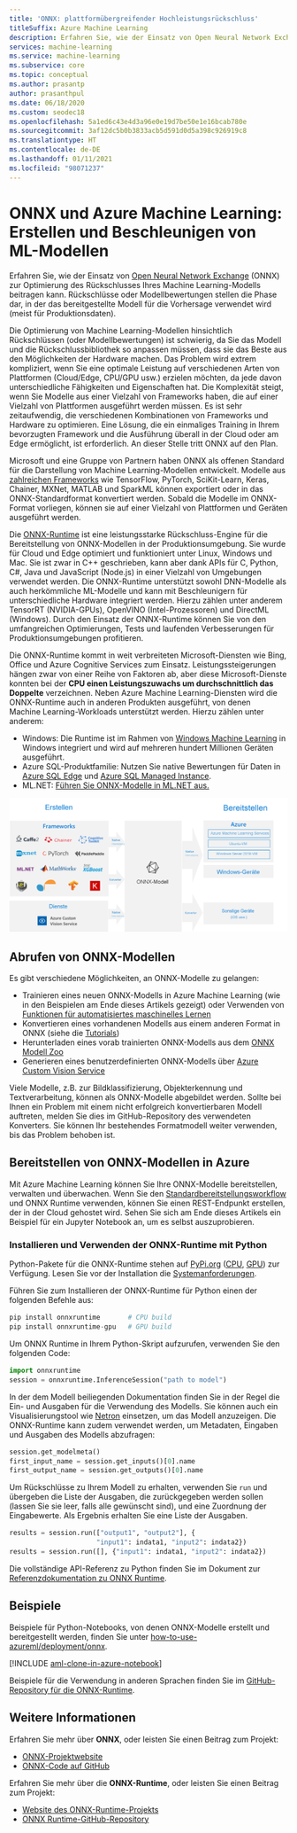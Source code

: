 ```yaml
---
title: 'ONNX: plattformübergreifender Hochleistungsrückschluss'
titleSuffix: Azure Machine Learning
description: Erfahren Sie, wie der Einsatz von Open Neural Network Exchange (ONNX) zur Optimierung des Rückschlusses Ihres Machine Learning-Modells beitragen kann.
services: machine-learning
ms.service: machine-learning
ms.subservice: core
ms.topic: conceptual
ms.author: prasantp
author: prasanthpul
ms.date: 06/18/2020
ms.custom: seodec18
ms.openlocfilehash: 5a1ed6c43e4d3a96e0e19d7be50e1e16bcab780e
ms.sourcegitcommit: 3af12dc5b0b3833acb5d591d0d5a398c926919c8
ms.translationtype: HT
ms.contentlocale: de-DE
ms.lasthandoff: 01/11/2021
ms.locfileid: "98071237"
---
```

# <a name="onnx-and-azure-machine-learning-create-and-accelerate-ml-models"></a>ONNX und Azure Machine Learning: Erstellen und Beschleunigen von ML-Modellen

Erfahren Sie, wie der Einsatz von [Open Neural Network Exchange](https://onnx.ai) (ONNX) zur Optimierung des Rückschlusses Ihres Machine Learning-Modells beitragen kann. Rückschlüsse oder Modellbewertungen stellen die Phase dar, in der das bereitgestellte Modell für die Vorhersage verwendet wird (meist für Produktionsdaten). 

Die Optimierung von Machine Learning-Modellen hinsichtlich Rückschlüssen (oder Modellbewertungen) ist schwierig, da Sie das Modell und die Rückschlussbibliothek so anpassen müssen, dass sie das Beste aus den Möglichkeiten der Hardware machen. Das Problem wird extrem kompliziert, wenn Sie eine optimale Leistung auf verschiedenen Arten von Plattformen (Cloud/Edge, CPU/GPU usw.) erzielen möchten, da jede davon unterschiedliche Fähigkeiten und Eigenschaften hat. Die Komplexität steigt, wenn Sie Modelle aus einer Vielzahl von Frameworks haben, die auf einer Vielzahl von Plattformen ausgeführt werden müssen. Es ist sehr zeitaufwendig, die verschiedenen Kombinationen von Frameworks und Hardware zu optimieren. Eine Lösung, die ein einmaliges Training in Ihrem bevorzugten Framework und die Ausführung überall in der Cloud oder am Edge ermöglicht, ist erforderlich. An dieser Stelle tritt ONNX auf den Plan.

Microsoft und eine Gruppe von Partnern haben ONNX als offenen Standard für die Darstellung von Machine Learning-Modellen entwickelt. Modelle aus [zahlreichen Frameworks](https://onnx.ai/supported-tools) wie TensorFlow, PyTorch, SciKit-Learn, Keras, Chainer, MXNet, MATLAB und SparkML können exportiert oder in das ONNX-Standardformat konvertiert werden. Sobald die Modelle im ONNX-Format vorliegen, können sie auf einer Vielzahl von Plattformen und Geräten ausgeführt werden.

Die [ONNX-Runtime](https://onnxruntime.ai) ist eine leistungsstarke Rückschluss-Engine für die Bereitstellung von ONNX-Modellen in der Produktionsumgebung. Sie wurde für Cloud und Edge optimiert und funktioniert unter Linux, Windows und Mac. Sie ist zwar in C++ geschrieben, kann aber dank APIs für C, Python, C#, Java und JavaScript (Node.js) in einer Vielzahl von Umgebungen verwendet werden. Die ONNX-Runtime unterstützt sowohl DNN-Modelle als auch herkömmliche ML-Modelle und kann mit Beschleunigern für unterschiedliche Hardware integriert werden. Hierzu zählen unter anderem TensorRT (NVIDIA-GPUs), OpenVINO (Intel-Prozessoren) und DirectML (Windows). Durch den Einsatz der ONNX-Runtime können Sie von den umfangreichen Optimierungen, Tests und laufenden Verbesserungen für Produktionsumgebungen profitieren.

Die ONNX-Runtime kommt in weit verbreiteten Microsoft-Diensten wie Bing, Office und Azure Cognitive Services zum Einsatz. Leistungssteigerungen hängen zwar von einer Reihe von Faktoren ab, aber diese Microsoft-Dienste konnten bei der __CPU einen Leistungszuwachs um durchschnittlich das Doppelte__ verzeichnen. Neben Azure Machine Learning-Diensten wird die ONNX-Runtime auch in anderen Produkten ausgeführt, von denen Machine Learning-Workloads unterstützt werden. Hierzu zählen unter anderem:
+ Windows: Die Runtime ist im Rahmen von [Windows Machine Learning](/windows/ai/windows-ml/) in Windows integriert und wird auf mehreren hundert Millionen Geräten ausgeführt. 
+ Azure SQL-Produktfamilie: Nutzen Sie native Bewertungen für Daten in [Azure SQL Edge](../azure-sql-edge/onnx-overview.md) und [Azure SQL Managed Instance](../azure-sql/managed-instance/machine-learning-services-overview.md).
+ ML.NET: [Führen Sie ONNX-Modelle in ML.NET aus.](/dotnet/machine-learning/tutorials/object-detection-onnx)


[![ONNX-Flussdiagramm mit Training, Konvertern und Bereitstellung](./media/concept-onnx/onnx.png)](././media/concept-onnx/onnx.png#lightbox)

## <a name="get-onnx-models"></a>Abrufen von ONNX-Modellen

Es gibt verschiedene Möglichkeiten, an ONNX-Modelle zu gelangen:
+ Trainieren eines neuen ONNX-Modells in Azure Machine Learning (wie in den Beispielen am Ende dieses Artikels gezeigt) oder Verwenden von [Funktionen für automatisiertes maschinelles Lernen](concept-automated-ml.md#automl--onnx)
+ Konvertieren eines vorhandenen Modells aus einem anderen Format in ONNX (siehe die [Tutorials](https://github.com/onnx/tutorials)) 
+ Herunterladen eines vorab trainierten ONNX-Modells aus dem [ONNX Modell Zoo](https://github.com/onnx/models)
+ Generieren eines benutzerdefinierten ONNX-Modells über [Azure Custom Vision Service](../cognitive-services/custom-vision-service/index.yml) 

Viele Modelle, z.B. zur Bildklassifizierung, Objekterkennung und Textverarbeitung, können als ONNX-Modelle abgebildet werden. Sollte bei Ihnen ein Problem mit einem nicht erfolgreich konvertierbaren Modell auftreten, melden Sie dies im GitHub-Repository des verwendeten Konverters. Sie können Ihr bestehendes Formatmodell weiter verwenden, bis das Problem behoben ist.

## <a name="deploy-onnx-models-in-azure"></a>Bereitstellen von ONNX-Modellen in Azure

Mit Azure Machine Learning können Sie Ihre ONNX-Modelle bereitstellen, verwalten und überwachen. Wenn Sie den [Standardbereitstellungsworkflow](concept-model-management-and-deployment.md) und ONNX Runtime verwenden, können Sie einen REST-Endpunkt erstellen, der in der Cloud gehostet wird. Sehen Sie sich am Ende dieses Artikels ein Beispiel für ein Jupyter Notebook an, um es selbst auszuprobieren. 

### <a name="install-and-use-onnx-runtime-with-python"></a>Installieren und Verwenden der ONNX-Runtime mit Python

Python-Pakete für die ONNX-Runtime stehen auf [PyPi.org](https://pypi.org) ([CPU](https://pypi.org/project/onnxruntime), [GPU](https://pypi.org/project/onnxruntime-gpu)) zur Verfügung. Lesen Sie vor der Installation die [Systemanforderungen](https://github.com/Microsoft/onnxruntime#system-requirements). 

 Führen Sie zum Installieren der ONNX-Runtime für Python einen der folgenden Befehle aus: 
```python   
pip install onnxruntime       # CPU build
pip install onnxruntime-gpu   # GPU build
```

Um ONNX Runtime in Ihrem Python-Skript aufzurufen, verwenden Sie den folgenden Code:    
```python
import onnxruntime
session = onnxruntime.InferenceSession("path to model")
```

In der dem Modell beiliegenden Dokumentation finden Sie in der Regel die Ein- und Ausgaben für die Verwendung des Modells. Sie können auch ein Visualisierungstool wie [Netron](https://github.com/lutzroeder/Netron) einsetzen, um das Modell anzuzeigen. Die ONNX-Runtime kann zudem verwendet werden, um Metadaten, Eingaben und Ausgaben des Modells abzufragen:    
```python
session.get_modelmeta()
first_input_name = session.get_inputs()[0].name
first_output_name = session.get_outputs()[0].name
```

Um Rückschlüsse zu Ihrem Modell zu erhalten, verwenden Sie `run` und übergeben die Liste der Ausgaben, die zurückgegeben werden sollen (lassen Sie sie leer, falls alle gewünscht sind), und eine Zuordnung der Eingabewerte. Als Ergebnis erhalten Sie eine Liste der Ausgaben.  
```python
results = session.run(["output1", "output2"], {
                      "input1": indata1, "input2": indata2})
results = session.run([], {"input1": indata1, "input2": indata2})
```

Die vollständige API-Referenz zu Python finden Sie im Dokument zur [Referenzdokumentation zu ONNX Runtime](https://aka.ms/onnxruntime-python).    

## <a name="examples"></a>Beispiele
Beispiele für Python-Notebooks, von denen ONNX-Modelle erstellt und bereitgestellt werden, finden Sie unter [how-to-use-azureml/deployment/onnx](https://github.com/Azure/MachineLearningNotebooks/blob/master/how-to-use-azureml/deployment/onnx).

[!INCLUDE [aml-clone-in-azure-notebook](../../includes/aml-clone-for-examples.md)]

Beispiele für die Verwendung in anderen Sprachen finden Sie im [GitHub-Repository für die ONNX-Runtime](https://github.com/microsoft/onnxruntime/tree/master/samples).

## <a name="more-info"></a>Weitere Informationen

Erfahren Sie mehr über **ONNX**, oder leisten Sie einen Beitrag zum Projekt:
+ [ONNX-Projektwebsite](https://onnx.ai)
+ [ONNX-Code auf GitHub](https://github.com/onnx/onnx)

Erfahren Sie mehr über die **ONNX-Runtime**, oder leisten Sie einen Beitrag zum Projekt:
+ [Website des ONNX-Runtime-Projekts](https://onnxruntime.ai)
+ [ONNX Runtime-GitHub-Repository](https://github.com/Microsoft/onnxruntime)